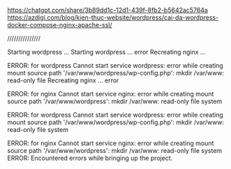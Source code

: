 https://chatgpt.com/share/3b89dd1c-12d1-439f-8fb2-b5642ac5764a
https://azdigi.com/blog/kien-thuc-website/wordpress/cai-da-wordpress-docker-compose-nginx-apache-ssl/

///////////////

Starting wordpress ... 
Starting wordpress ... error
Recreating nginx   ... 

ERROR: for wordpress  Cannot start service wordpress: error while creating mount source path '/var/www/wordpress/wp-config.php': mkdir /var/www: read-only file Recreating nginx   ... error

ERROR: for nginx  Cannot start service nginx: error while creating mount source path '/var/www/wordpress': mkdir /var/www: read-only file system

ERROR: for wordpress  Cannot start service wordpress: error while creating mount source path '/var/www/wordpress/wp-config.php': mkdir /var/www: read-only file system

ERROR: for nginx  Cannot start service nginx: error while creating mount source path '/var/www/wordpress': mkdir /var/www: read-only file system
ERROR: Encountered errors while bringing up the project.

